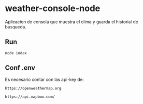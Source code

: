 # weather-console-node

Aplicacion de consola que muestra el clima y guarda el historial de busqueda.


## Run

```
node index
```

## Conf .env

Es necesario contar con las api-key de:

```
https://openweathermap.org
```
```
https://api.mapbox.com/
``` 
